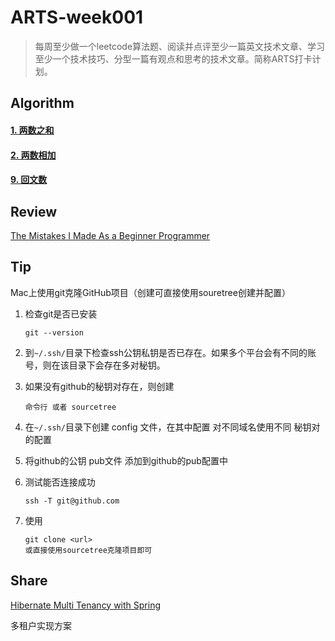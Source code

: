 # ARTS-week001

> 每周至少做一个leetcode算法题、阅读并点评至少一篇英文技术文章、学习至少一个技术技巧、分型一篇有观点和思考的技术文章。简称ARTS打卡计划。

## Algorithm

#### [1. 两数之和](https://leetcode-cn.com/problems/two-sum/)

#### [2. 两数相加](https://leetcode-cn.com/problems/add-two-numbers/)

#### [9. 回文数](https://leetcode-cn.com/problems/palindrome-number)

## Review

[The Mistakes I Made As a Beginner Programmer](<https://medium.com/edge-coders/the-mistakes-i-made-as-a-beginner-programmer-ac8b3e54c312>)



## Tip

Mac上使用git克隆GitHub项目（创建可直接使用souretree创建并配置）

1. 检查git是否已安装

   ```shell
   git --version
   ```

2. 到`~/.ssh/`目录下检查ssh公钥私钥是否已存在。如果多个平台会有不同的账号，则在该目录下会存在多对秘钥。

3. 如果没有github的秘钥对存在，则创建

   ```
   命令行 或者 sourcetree
   ```

4. 在`~/.ssh/`目录下创建 config 文件，在其中配置 对不同域名使用不同 秘钥对的配置

5. 将github的公钥 pub文件 添加到github的pub配置中

6. 测试能否连接成功

   ```shell
   ssh -T git@github.com
   ```

7. 使用

   ```
   git clone <url>
   或直接使用sourcetree克隆项目即可
   ```



## Share

[Hibernate Multi Tenancy with Spring](http://www.ticnfae.co.uk/blog/2014/07/16/hibernate-multi-tenancy-with-spring/)

多租户实现方案